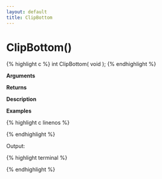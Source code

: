 ```yaml
---
layout: default
title: ClipBottom
---
```


# ClipBottom()

{% highlight c %}
int ClipBottom( void );
{% endhighlight %}

**Arguments**

**Returns**

**Description**

**Examples**

{% highlight c linenos %}

{% endhighlight %}

Output:

{% highlight terminal %}

{% endhighlight %}
